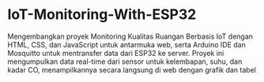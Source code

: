 # IoT-Monitoring-With-ESP32
Mengembangkan proyek  Monitoring Kualitas Ruangan Berbasis IoT dengan HTML, CSS, dan JavaScript untuk antarmuka web, serta Arduino IDE dan Mosquitto untuk mentransfer data dari ESP32 ke server. Proyek ini mengumpulkan data real-time dari sensor untuk kelembapan, suhu, dan kadar CO, menampilkannya secara langsung di web dengan grafik dan tabel
